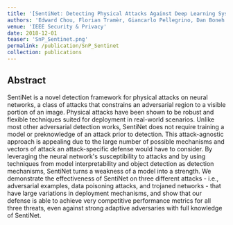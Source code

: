 ```yaml
---
title: '[SentiNet: Detecting Physical Attacks Against Deep Learning Systems](http://arxiv.org/abs/1812.00292)'
authors: 'Edward Chou, Florian Tramèr, Giancarlo Pellegrino, Dan Boneh'
venue: 'IEEE Security & Privacy'
date: 2018-12-01
teaser: 'SnP_Sentinet.png'
permalink: /publication/SnP_Sentinet
collection: publications
---
```


Abstract
-------
SentiNet is a novel detection framework for physical attacks on neural networks, a class of attacks that constrains an adversarial region to a visible portion of an image.  Physical attacks have been shown to be robust and flexible techniques suited for deployment in real-world scenarios.  Unlike most other adversarial detection works, SentiNet does not require training a model or preknowledge of an attack prior to detection.  This attack-agnostic approach is appealing due to the large number of possible mechanisms and vectors of attack an attack-specific defense would have to consider.  By leveraging the neural network's susceptibility to attacks and by using techniques from model interpretability and object detection as detection mechanisms, SentiNet turns a weakness of a model into a strength.  We demonstrate the effectiveness of SentiNet on three different attacks - i.e., adversarial examples, data poisoning attacks, and trojaned networks - that have large variations in deployment mechanisms, and show that our defense is able to achieve very competitive performance metrics for all three threats, even against strong adaptive adversaries with full knowledge of SentiNet.